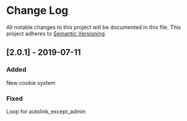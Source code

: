 # Change Log

All notable changes to this project will be documented in this file. This project adheres to [Semantic Versioning](http://semver.org/).


## [2.0.1] - 2019-07-11
### Added
New cookie system

### Fixed 
Loop for autolink_except_admin
